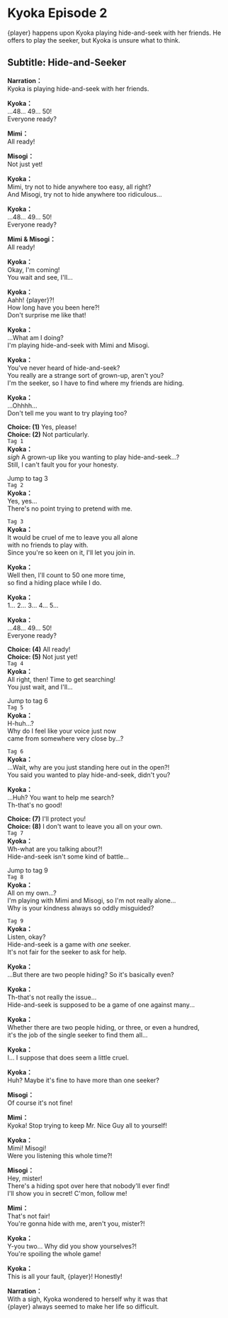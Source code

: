 # Kyoka Episode 2
{player} happens upon Kyoka playing hide-and-seek with her friends. He offers to play the seeker, but Kyoka is unsure what to think.
  
## Subtitle: Hide-and-Seeker
  
**Narration：**  
Kyoka is playing hide-and-seek with her friends.  
  
**Kyoka：**  
...48... 49... 50!  
Everyone ready?  
  
**Mimi：**  
All ready!  
  
**Misogi：**  
Not just yet!  
  
**Kyoka：**  
Mimi, try not to hide anywhere too easy, all right?  
And Misogi, try not to hide anywhere too ridiculous...  
  
**Kyoka：**  
...48... 49... 50!  
Everyone ready?  
  
**Mimi & Misogi：**  
All ready!  
  
**Kyoka：**  
Okay, I'm coming!  
You wait and see, I'll...  
  
**Kyoka：**  
Aahh! {player}?!  
How long have you been here?!  
Don't surprise me like that!  
  
**Kyoka：**  
...What am I doing?  
I'm playing hide-and-seek with Mimi and Misogi.  
  
**Kyoka：**  
You've never heard of hide-and-seek?  
You really are a strange sort of grown-up, aren't you?  
I'm the seeker, so I have to find where my friends are hiding.  
  
**Kyoka：**  
...Ohhhh...  
Don't tell me you want to try playing too?  
  
**Choice: (1)**  Yes, please!  
**Choice: (2)**  Not particularly.  
`Tag 1`  
**Kyoka：**  
*sigh* A grown-up like you wanting to play hide-and-seek...?  
Still, I can't fault you for your honesty.  
  
Jump to tag 3  
`Tag 2`  
**Kyoka：**  
Yes, yes...  
There's no point trying to pretend with me.  
  
`Tag 3`  
**Kyoka：**  
It would be cruel of me to leave you all alone  
with no friends to play with.  
Since you're so keen on it, I'll let you join in.  
  
**Kyoka：**  
Well then, I'll count to 50 one more time,  
so find a hiding place while I do.  
  
**Kyoka：**  
1... 2... 3... 4... 5...  
  
**Kyoka：**  
...48... 49... 50!  
Everyone ready?  
  
**Choice: (4)**  All ready!  
**Choice: (5)**  Not just yet!  
`Tag 4`  
**Kyoka：**  
All right, then! Time to get searching!  
You just wait, and I'll...  
  
Jump to tag 6  
`Tag 5`  
**Kyoka：**  
H-huh...?  
Why do I feel like your voice just now  
came from somewhere very close by...?  
  
`Tag 6`  
**Kyoka：**  
...Wait, why are you just standing here out in the open?!  
You said you wanted to play hide-and-seek, didn't you?  
  
**Kyoka：**  
...Huh? You want to help me search?  
Th-that's no good!  
  
**Choice: (7)**  I'll protect you!  
**Choice: (8)**  I don't want to leave you all on your own.  
`Tag 7`  
**Kyoka：**  
Wh-what are you talking about?!  
Hide-and-seek isn't some kind of battle...  
  
Jump to tag 9  
`Tag 8`  
**Kyoka：**  
All on my own...?  
I'm playing with Mimi and Misogi, so I'm not really alone...  
Why is your kindness always so oddly misguided?  
  
`Tag 9`  
**Kyoka：**  
Listen, okay?  
Hide-and-seek is a game with *one* seeker.  
It's not fair for the seeker to ask for help.  
  
**Kyoka：**  
...But there are two people hiding? So it's basically even?  
  
**Kyoka：**  
Th-that's not really the issue...  
Hide-and-seek is supposed to be a game of one against many...  
  
**Kyoka：**  
Whether there are two people hiding, or three, or even a hundred,  
it's the job of the single seeker to find them all...  
  
**Kyoka：**  
I... I suppose that does seem a little cruel.  
  
**Kyoka：**  
Huh? Maybe it's fine to have more than one seeker?  
  
**Misogi：**  
Of course it's not fine!  
  
**Mimi：**  
Kyoka! Stop trying to keep Mr. Nice Guy all to yourself!  
  
**Kyoka：**  
Mimi! Misogi!  
Were you listening this whole time?!  
  
**Misogi：**  
Hey, mister!  
There's a hiding spot over here that nobody'll ever find!  
I'll show you in secret! C'mon, follow me!  
  
**Mimi：**  
That's not fair!  
You're gonna hide with me, aren't you, mister?!  
  
**Kyoka：**  
Y-you two... Why did you show yourselves?!  
You're spoiling the whole game!  
  
**Kyoka：**  
This is all your fault, {player}! Honestly!  
  
**Narration：**  
With a sigh, Kyoka wondered to herself why it was that  
{player} always seemed to make her life so difficult.  
